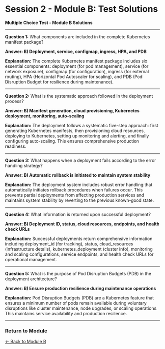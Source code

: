 # Session 2 - Module B: Test Solutions

**Multiple Choice Test - Module B Solutions**

---

**Question 1:** What components are included in the complete Kubernetes manifest package?

**Answer: B) Deployment, service, configmap, ingress, HPA, and PDB**

**Explanation:** The complete Kubernetes manifest package includes six essential components: deployment (for pod management), service (for network exposure), configmap (for configuration), ingress (for external routing), HPA (Horizontal Pod Autoscaler for scaling), and PDB (Pod Disruption Budget for resilience during maintenance).

---

**Question 2:** What is the systematic approach followed in the deployment process?

**Answer: B) Manifest generation, cloud provisioning, Kubernetes deployment, monitoring, auto-scaling**

**Explanation:** The deployment follows a systematic five-step approach: first generating Kubernetes manifests, then provisioning cloud resources, deploying to Kubernetes, setting up monitoring and alerting, and finally configuring auto-scaling. This ensures comprehensive production readiness.

---

**Question 3:** What happens when a deployment fails according to the error handling strategy?

**Answer: B) Automatic rollback is initiated to maintain system stability**

**Explanation:** The deployment system includes robust error handling that automatically initiates rollback procedures when failures occur. This prevents partial deployments from affecting production services and maintains system stability by reverting to the previous known-good state.

---

**Question 4:** What information is returned upon successful deployment?

**Answer: B) Deployment ID, status, cloud resources, endpoints, and health check URLs**

**Explanation:** Successful deployments return comprehensive information including deployment_id (for tracking), status, cloud_resources (infrastructure details), kubernetes_deployment (cluster info), monitoring and scaling configurations, service endpoints, and health check URLs for operational management.

---

**Question 5:** What is the purpose of Pod Disruption Budgets (PDB) in the deployment architecture?

**Answer: B) Ensure production resilience during maintenance operations**

**Explanation:** Pod Disruption Budgets (PDB) are a Kubernetes feature that ensures a minimum number of pods remain available during voluntary disruptions like cluster maintenance, node upgrades, or scaling operations. This maintains service availability and production resilience.

---

### Return to Module
[← Back to Module B](Session2_ModuleB_Production_Deployment_Strategies.md)